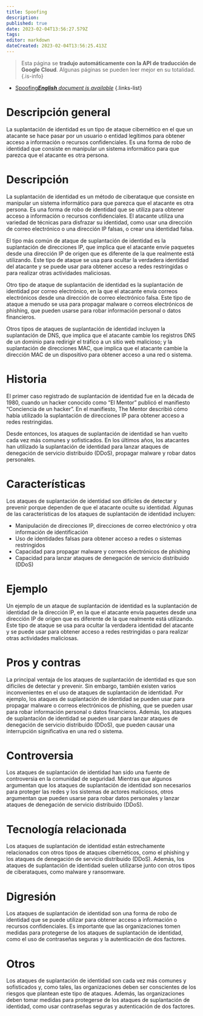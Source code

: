 ```yaml
---
title: Spoofing
description: 
published: true
date: 2023-02-04T13:56:27.579Z
tags: 
editor: markdown
dateCreated: 2023-02-04T13:56:25.413Z
---
```


> Esta página se **tradujo automáticamente con la API de traducción de Google Cloud**.
Algunas páginas se pueden leer mejor en su totalidad.{.is-info}



- [Spoofing***English** document is available*](/en/Knowledge-base/Dictionary/spoofing)
{.links-list}


# Descripción general
La suplantación de identidad es un tipo de ataque cibernético en el que un atacante se hace pasar por un usuario o entidad legítimos para obtener acceso a información o recursos confidenciales. Es una forma de robo de identidad que consiste en manipular un sistema informático para que parezca que el atacante es otra persona.

# Descripción
La suplantación de identidad es un método de ciberataque que consiste en manipular un sistema informático para que parezca que el atacante es otra persona. Es una forma de robo de identidad que se utiliza para obtener acceso a información o recursos confidenciales. El atacante utiliza una variedad de técnicas para disfrazar su identidad, como usar una dirección de correo electrónico o una dirección IP falsas, o crear una identidad falsa.

El tipo más común de ataque de suplantación de identidad es la suplantación de direcciones IP, que implica que el atacante envíe paquetes desde una dirección IP de origen que es diferente de la que realmente está utilizando. Este tipo de ataque se usa para ocultar la verdadera identidad del atacante y se puede usar para obtener acceso a redes restringidas o para realizar otras actividades maliciosas.

Otro tipo de ataque de suplantación de identidad es la suplantación de identidad por correo electrónico, en la que el atacante envía correos electrónicos desde una dirección de correo electrónico falsa. Este tipo de ataque a menudo se usa para propagar malware o correos electrónicos de phishing, que pueden usarse para robar información personal o datos financieros.

Otros tipos de ataques de suplantación de identidad incluyen la suplantación de DNS, que implica que el atacante cambie los registros DNS de un dominio para redirigir el tráfico a un sitio web malicioso; y la suplantación de direcciones MAC, que implica que el atacante cambie la dirección MAC de un dispositivo para obtener acceso a una red o sistema.

# Historia
El primer caso registrado de suplantación de identidad fue en la década de 1980, cuando un hacker conocido como “El Mentor” publicó el manifiesto “Conciencia de un hacker”. En el manifiesto, The Mentor describió cómo había utilizado la suplantación de direcciones IP para obtener acceso a redes restringidas.

Desde entonces, los ataques de suplantación de identidad se han vuelto cada vez más comunes y sofisticados. En los últimos años, los atacantes han utilizado la suplantación de identidad para lanzar ataques de denegación de servicio distribuido (DDoS), propagar malware y robar datos personales.

# Características
Los ataques de suplantación de identidad son difíciles de detectar y prevenir porque dependen de que el atacante oculte su identidad. Algunas de las características de los ataques de suplantación de identidad incluyen:

- Manipulación de direcciones IP, direcciones de correo electrónico y otra información de identificación
- Uso de identidades falsas para obtener acceso a redes o sistemas restringidos
- Capacidad para propagar malware y correos electrónicos de phishing
- Capacidad para lanzar ataques de denegación de servicio distribuido (DDoS)

# Ejemplo
Un ejemplo de un ataque de suplantación de identidad es la suplantación de identidad de la dirección IP, en la que el atacante envía paquetes desde una dirección IP de origen que es diferente de la que realmente está utilizando. Este tipo de ataque se usa para ocultar la verdadera identidad del atacante y se puede usar para obtener acceso a redes restringidas o para realizar otras actividades maliciosas.

# Pros y contras
La principal ventaja de los ataques de suplantación de identidad es que son difíciles de detectar y prevenir. Sin embargo, también existen varios inconvenientes en el uso de ataques de suplantación de identidad. Por ejemplo, los ataques de suplantación de identidad se pueden usar para propagar malware o correos electrónicos de phishing, que se pueden usar para robar información personal o datos financieros. Además, los ataques de suplantación de identidad se pueden usar para lanzar ataques de denegación de servicio distribuido (DDoS), que pueden causar una interrupción significativa en una red o sistema.

# Controversia
Los ataques de suplantación de identidad han sido una fuente de controversia en la comunidad de seguridad. Mientras que algunos argumentan que los ataques de suplantación de identidad son necesarios para proteger las redes y los sistemas de actores maliciosos, otros argumentan que pueden usarse para robar datos personales y lanzar ataques de denegación de servicio distribuido (DDoS).

# Tecnología relacionada
Los ataques de suplantación de identidad están estrechamente relacionados con otros tipos de ataques cibernéticos, como el phishing y los ataques de denegación de servicio distribuido (DDoS). Además, los ataques de suplantación de identidad suelen utilizarse junto con otros tipos de ciberataques, como malware y ransomware.

# Digresión
Los ataques de suplantación de identidad son una forma de robo de identidad que se puede utilizar para obtener acceso a información o recursos confidenciales. Es importante que las organizaciones tomen medidas para protegerse de los ataques de suplantación de identidad, como el uso de contraseñas seguras y la autenticación de dos factores.

# Otros
Los ataques de suplantación de identidad son cada vez más comunes y sofisticados y, como tales, las organizaciones deben ser conscientes de los riesgos que plantean este tipo de ataques. Además, las organizaciones deben tomar medidas para protegerse de los ataques de suplantación de identidad, como usar contraseñas seguras y autenticación de dos factores.